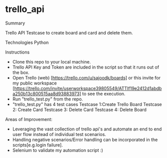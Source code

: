 # trello_api

Summary

Trello API Testcase to create board and card and delete them.

Technologies
Python

Instructions

- Clone this repo to your local machine.
- Trello API Key and Token are included in the script so that it runs out of the box.
- Open Trello (web) [https://trello.com/u/sajoodk/boards] or this invite for my public workspace [https://trello.com/invite/userworkspace39805549/ATTIf19e2412d1abdba250b13c800515aa8d93883973] to see the execution.
- Run "trello_test.py" from the repo.
- "trello_test.py" has 4 test cases 
Testcase 1:Create Trello Board
Testcase 2: Create Card
Testcase 3: Delete Card
Testcase 4: Delete Board

Areas of Improvement:
- Leveraging the vast collection of trello api's and automate an end to end user flow instead of individual test scenarios.
- Handling negative scenarios/Error handling can be incorporated in the scripts[e.g.login failure].
- Selenium to validate my automation script :) 


 
